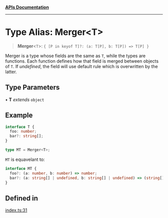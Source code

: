 [**APIs Documentation**](../README.md)

***

# Type Alias: Merger\<T\>

> **Merger**\<`T`\>: `{ [P in keyof T]?: (a: T[P], b: T[P]) => T[P] }`

Merger is a type whose fields are the same as `T`, while the types are functions.
Each function defines how that field is merged between objects of `T`.
If _undefined_, the field will use default rule which is overwritten by the latter.

## Type Parameters

• **T** *extends* `object`

## Example

```ts
interface T {
  foo: number;
  bar?: string[];
}

type MT = Merger<T>;
```

`MT` is equavelant to:

```ts
interface MT {
  foo?: (a: number, b: number) => number;
  bar?: (a: string[] | undefined, b: string[] | undefined) => (string[] | undefined);
}
```

## Defined in

[index.ts:31](https://github.com/daidodo/merge-options/blob/2014e172b83fb5388479cb5a3ce60de761994d65/src/index.ts#L31)
